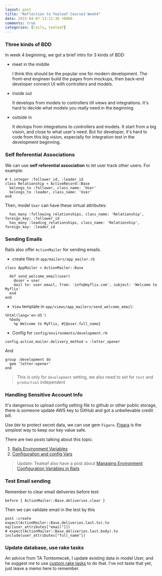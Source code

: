 ```yaml
---
layout: post
title: "Reflection to Tealeaf Course3 Week4"
date: 2015-04-07 13:11:30 +0800
comments: true
categories: [rails, tealeaf]
---
```


### Three kinds of BDD

In week 4 beginning, we got a brief intro for 3 kinds of BDD:

- meet in the middle

  I think this should be the popular one for modern development. The front-end engineer build the pages from mockups, then back-end developer connect UI with controllers and models.

- inside out

  It develops from models to controllers till views and integrations. It's hard to decide what models you really need in the beginning.

- outside in

  It devlops from integrations to controllers and models. It start from a big vision, and close to what user's need. But for developer, it's hard to code from this big vision, especially for integration test in the development beginning.

### Self Referential Associations

We can use **self referential association** to let user track other users. For example:

```
# t.integer :follower_id, :leader_id
class Relationship < ActiveRecord::Base
  belongs_to :follower, class_name: 'User'
  belongs_to :leader, class_name: 'User'
end
```

Then, model `User` can have these virtual attributes:

```
  has_many :following_relationships, class_name: 'Relationship', foreign_key: :follower_id
  has_many :leading_relationships, class_name: 'Relationship', foreign_key: :leader_id
```

### Sending Emails

Rails also offer `ActionMailer` for sending emails.

- create files in `app/mailers/app_mailer.rb`

```
class AppMailer < ActionMailer::Base

  def send_welcome_email(user)
    @user = user
    mail to: user.email, from: 'info@myflix.com', subject: 'Welcome to Myflix'
  end
end
```

- `View` template in `app/views/app_mailers/send_welcome_email`:

```
%html(lang='en-US')
  %body
    %p Welcome to MyFlix, #{@user.full_name}
```

- Config for `config/environments/development.rb`

```
config.action_mailer.delivery_method = :letter_opener
```

And 

```
group :development do
  gem 'letter-opener'
end
```

> This is only for `development` setting, we also need to set for `test` and `production` independent

### Handling Sensitive Account Info

It's dangerous to upload config setting file to github or other public storage, there is someone update AWS key to GitHub and got a unbelievable credit bill.

Use `ENV` to protect secret data, we can use gem `Figaro`.
[Figara](https://github.com/laserlemon/figaro) is the simplest way to keep our key value safe.

There are two posts talking about this topic:

1. [Rails Environment Variables](http://railsapps.github.io/rails-environment-variables.html)
2. [Configuration and config Vars](https://devcenter.heroku.com/articles/config-vars)

> Update: Tealeaf also have a post about [Managing Environment Configuration Variables in Rails](http://www.gotealeaf.com/blog/managing-environment-configuration-variables-in-rails)

### Test Email sending

Remember to clear email deliveries before test:

```
before { ActionMailer::Base.deliveries.clear }

```

Then we can validate email in the test by this

```
post :create
expect(ActionMailer::Base.deliveries.last.to).to eq([user_attributes["email"]])
# expect(ActionMailer::Base.deliveries.last.body).to include(user_attributes["full_name"])
```

### Update database, use rake tasks

An advice from TA Tomtomecek, I update existing data in model User, and he suggest me to use [custom rake tasks](http://guides.rubyonrails.org/command_line.html#custom-rake-tasks) to do that. I've not taste that yet, just leave a memo here to remember.